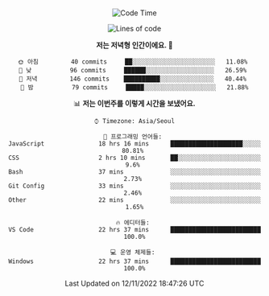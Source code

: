 <div align="center">

<br />

 <!--START_SECTION:waka-->
![Code Time](http://img.shields.io/badge/Code%20Time-92%20hrs%209%20mins-blue)

![Lines of code](https://img.shields.io/badge/%EC%A0%80%EB%8A%94%20%EC%97%AC%ED%83%9C%EA%B9%8C%EC%A7%80%20-371%20Thousand%20%EC%A4%84%EC%9D%98%20%EC%BD%94%EB%93%9C%EB%A5%BC%20%EC%9E%91%EC%84%B1%ED%96%88%EC%96%B4%EC%9A%94.-blue)

**저는 저녁형 인간이에요. 🦉** 

```text
🌞 아침         40 commits     ██░░░░░░░░░░░░░░░░░░░░░░░   11.08% 
🌆 낮　         96 commits     ██████░░░░░░░░░░░░░░░░░░░   26.59% 
🌃 저녁         146 commits    ██████████░░░░░░░░░░░░░░░   40.44% 
🌙 밤　         79 commits     █████░░░░░░░░░░░░░░░░░░░░   21.88%

```


📊 **저는 이번주를 이렇게 시간을 보냈어요.** 

```text
⌚︎ Timezone: Asia/Seoul

💬 프로그래밍 언어들: 
JavaScript               18 hrs 16 mins      ████████████████████░░░░░   80.81% 
CSS                      2 hrs 10 mins       ██░░░░░░░░░░░░░░░░░░░░░░░   9.6% 
Bash                     37 mins             ░░░░░░░░░░░░░░░░░░░░░░░░░   2.73% 
Git Config               33 mins             ░░░░░░░░░░░░░░░░░░░░░░░░░   2.46% 
Other                    22 mins             ░░░░░░░░░░░░░░░░░░░░░░░░░   1.65%

🔥 에디터들: 
VS Code                  22 hrs 37 mins      █████████████████████████   100.0%

💻 운영 체제들: 
Windows                  22 hrs 37 mins      █████████████████████████   100.0%

```


 Last Updated on 12/11/2022 18:47:26 UTC
<!--END_SECTION:waka-->

</div>
